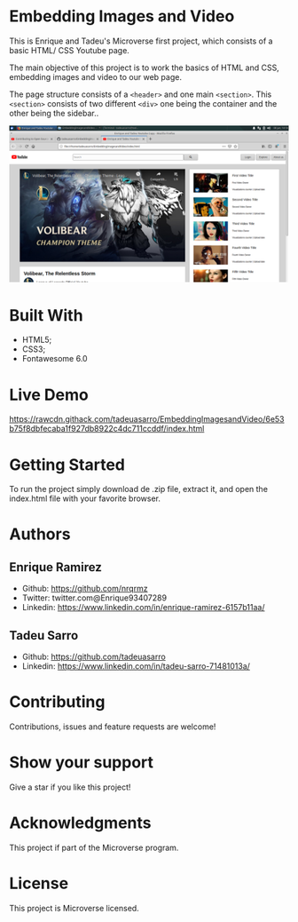 # Embedding Images and Video
This is Enrique and Tadeu's Microverse first project, which consists of a basic HTML/ CSS Youtube page.

The main objective of this project is to work the basics of HTML and CSS, embedding images and video to our web page.

The page structure consists of a `<header>` and one main `<section>`. This `<section>` consists of two different `<div>` one being the container and the other being the sidebar..

![Project ScreenShot](/img/EmbeddingImagesandVideo.png)

# Built With
* HTML5;
* CSS3;
* Fontawesome 6.0

# Live Demo
https://rawcdn.githack.com/tadeuasarro/EmbeddingImagesandVideo/6e53b75f8dbfecaba1f927db8922c4dc711ccddf/index.html

# Getting Started
To run the project simply download de .zip file, extract it, and open the index.html file with your favorite browser.

# Authors
## Enrique Ramirez
* Github: https://github.com/nrqrmz
* Twitter: twitter.com@Enrique93407289
* Linkedin: https://www.linkedin.com/in/enrique-ramirez-6157b11aa/

## Tadeu Sarro
* Github: https://github.com/tadeuasarro
* Linkedin: https://www.linkedin.com/in/tadeu-sarro-71481013a/

# Contributing
Contributions, issues and feature requests are welcome!

# Show your support
Give a star if you like this project!

# Acknowledgments
This project if part of the Microverse program.

# License
This project is Microverse licensed.
